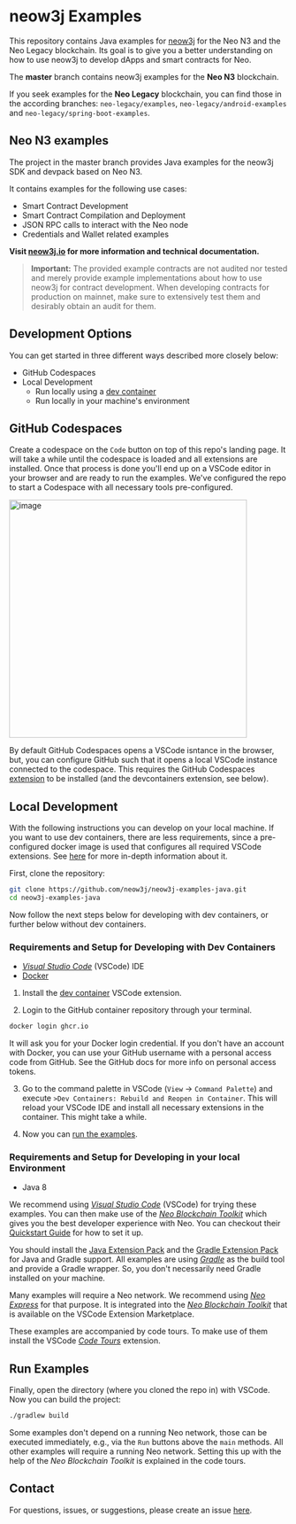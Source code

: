 # neow3j Examples

This repository contains Java examples for [neow3j](https://github.com/neow3j/neow3j) for the Neo N3 and the Neo Legacy blockchain.
Its goal is to give you a better understanding on how to use neow3j to develop dApps and smart contracts for Neo.

The **master** branch contains neow3j examples for the **Neo N3** blockchain.

If you seek examples for the **Neo Legacy** blockchain, you can find those in the according branches: `neo-legacy/examples`,
`neo-legacy/android-examples` and `neo-legacy/spring-boot-examples`.

## Neo N3 examples

The project in the master branch provides Java examples for the neow3j SDK and devpack based on Neo N3.

It contains examples for the following use cases:

- Smart Contract Development
- Smart Contract Compilation and Deployment
- JSON RPC calls to interact with the Neo node
- Credentials and Wallet related examples

**Visit [neow3j.io](https://neow3j.io) for more information and technical documentation.**

> **Important:** The provided example contracts are not audited nor tested and merely provide example implementations
> about how to use neow3j for contract development. When developing contracts for production on mainnet, make sure to
> extensively test them and desirably obtain an audit for them.

## Development Options

You can get started in three different ways described more closely below:
- GitHub Codespaces
- Local Development
  - Run locally using a [dev container](https://containers.dev/)
  - Run locally in your machine's environment

## GitHub Codespaces

Create a codespace on the `Code` button on top of this repo's landing page. It will take a while until the codespace
is loaded and all extensions are installed. Once that process is done you'll end up on a VSCode editor in your browser
and are ready to run the examples. We've configured the repo to start a Codespace with all necessary tools
pre-configured.

<img width="430" alt="image" src="https://github.com/neow3j/neow3j-examples-java/assets/53603111/e4c3d3b6-ee9f-44fb-ae72-ab9353e3e662">

By default GitHub Codespaces opens a VSCode isntance in the browser, but, you can configure GitHub such that it opens  a
local VSCode instance connected to the codespace. This requires the GitHub Codespaces
[extension](https://marketplace.visualstudio.com/items?itemName=GitHub.codespaces) to be installed (and the
devcontainers extension, see below).

## Local Development

With the following instructions you can develop on your local machine. If you want to use dev containers, there are less requirements,
since a pre-configured docker image is used that configures all required VSCode extensions.
See [here](https://code.visualstudio.com/docs/devcontainers/containers) for more in-depth information about it.

First, clone the repository:

```bash
git clone https://github.com/neow3j/neow3j-examples-java.git
cd neow3j-examples-java
```

Now follow the next steps below for developing with dev containers, or further below without dev containers.

### Requirements and Setup for Developing with Dev Containers

- [*Visual Studio Code*](https://code.visualstudio.com/) (VSCode) IDE
- [Docker](https://www.docker.com/)

1. Install the [dev container](https://marketplace.visualstudio.com/items?itemName=ms-vscode-remote.remote-containers) VSCode
extension.

2. Login to the GitHub container repository through your terminal.

```bash
docker login ghcr.io
```

It will ask you for your Docker login credential. If you don't have an account with Docker, you can use your GitHub username with
a personal access code from GitHub. See the GitHub docs for more info on personal access tokens.

3. Go to the command palette in VSCode (`View` -> `Command Palette`) and execute `>Dev Containers: Rebuild and Reopen in Container`.
   This will reload your VSCode IDE and install all necessary extensions in the container. This might take a while.

4. Now you can [run the examples](#run-examples).

### Requirements and Setup for Developing in your local Environment

- Java 8

We recommend using [*Visual Studio Code*](https://code.visualstudio.com/) (VSCode) for trying these examples.
You can then make use of the [*Neo Blockchain Toolkit*](https://marketplace.visualstudio.com/items?itemName=ngd-seattle.neo-blockchain-toolkit)
which gives you the best developer experience with Neo. You can checkout their
[Quickstart Guide](https://github.com/neo-project/neo-blockchain-toolkit/blob/master/quickstart.md) for how to set it up.

You should install the [Java Extension Pack](https://marketplace.visualstudio.com/items?itemName=vscjava.vscode-java-pack) and the
[Gradle Extension Pack](https://marketplace.visualstudio.com/items?itemName=richardwillis.vscode-gradle-extension-pack)
for Java and Gradle support. All examples are using [*Gradle*](https://gradle.org/) as the build tool and provide a
Gradle wrapper. So, you don't necessarily need Gradle installed on your machine.

Many examples will require a Neo network. We recommend using [*Neo Express*](https://github.com/neo-project/neo-express) for
that purpose. It is integrated into the [*Neo Blockchain Toolkit*](https://marketplace.visualstudio.com/items?itemName=ngd-seattle.neo-blockchain-toolkit)
that is available on the VSCode Extension Marketplace.

These examples are accompanied by code tours. To make use of them install the VSCode [*Code
Tours*](https://marketplace.visualstudio.com/items?itemName=vsls-contrib.codetour) extension.

## Run Examples

Finally, open the directory (where you cloned the repo in) with VSCode. Now you can build the project:

```bash
./gradlew build
```

Some examples don't depend on a running Neo network, those can be executed immediately, e.g., via the `Run` buttons above the
`main` methods. All other examples will require a running Neo network. Setting this up with the help of the *Neo Blockchain Toolkit*
is explained in the code tours.

## Contact

For questions, issues, or suggestions, please create an issue [here](https://github.com/neow3j/neow3j-examples-java/issues).
